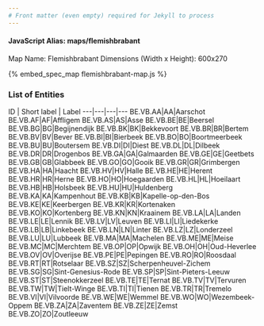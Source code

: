 ```yaml
---
# Front matter (even empty) required for Jekyll to process
---
```


#### JavaScript Alias: maps/flemishbrabant

Map Name: Flemishbrabant
Dimensions (Width x Height): 600x270



{% embed_spec_map flemishbrabant-map.js %}

### List of Entities

ID | Short label | Label
---|---|---|---
BE.VB.AA|AA|Aarschot
BE.VB.AF|AF|Affligem
BE.VB.AS|AS|Asse
BE.VB.BE|BE|Beersel
BE.VB.BG|BG|Begijnendijk
BE.VB.BK|BK|Bekkevoort
BE.VB.BR|BR|Bertem
BE.VB.BV|BV|Bever
BE.VB.BI|BI|Bierbeek
BE.VB.BO|BO|Boortmeerbeek
BE.VB.BU|BU|Boutersem
BE.VB.DI|DI|Diest
BE.VB.DL|DL|Dilbeek
BE.VB.DR|DR|Drogenbos
BE.VB.GA|GA|Galmaarden
BE.VB.GE|GE|Geetbets
BE.VB.GB|GB|Glabbeek
BE.VB.GO|GO|Gooik
BE.VB.GR|GR|Grimbergen
BE.VB.HA|HA|Haacht
BE.VB.HV|HV|Halle
BE.VB.HE|HE|Herent
BE.VB.HR|HR|Herne
BE.VB.HO|HO|Hoegaarden
BE.VB.HL|HL|Hoeilaart
BE.VB.HB|HB|Holsbeek
BE.VB.HU|HU|Huldenberg
BE.VB.KA|KA|Kampenhout
BE.VB.KB|KB|Kapelle-op-den-Bos
BE.VB.KE|KE|Keerbergen
BE.VB.KR|KR|Kortenaken
BE.VB.KO|KO|Kortenberg
BE.VB.KN|KN|Kraainem
BE.VB.LA|LA|Landen
BE.VB.LE|LE|Lennik
BE.VB.LV|LV|Leuven
BE.VB.LI|LI|Liedekerke
BE.VB.LB|LB|Linkebeek
BE.VB.LN|LN|Linter
BE.VB.LZ|LZ|Londerzeel
BE.VB.LU|LU|Lubbeek
BE.VB.MA|MA|Machelen
BE.VB.ME|ME|Meise
BE.VB.MC|MC|Merchtem
BE.VB.OP|OP|Opwijk
BE.VB.OH|OH|Oud-Heverlee
BE.VB.OV|OV|Overijse
BE.VB.PE|PE|Pepingen
BE.VB.RO|RO|Roosdaal
BE.VB.RT|RT|Rotselaar
BE.VB.SZ|SZ|Scherpenheuvel-Zichem
BE.VB.SG|SG|Sint-Genesius-Rode
BE.VB.SP|SP|Sint-Pieters-Leeuw
BE.VB.ST|ST|Steenokkerzeel
BE.VB.TE|TE|Ternat
BE.VB.TV|TV|Tervuren
BE.VB.TW|TW|Tielt-Winge
BE.VB.TI|TI|Tienen
BE.VB.TR|TR|Tremelo
BE.VB.VI|VI|Vilvoorde
BE.VB.WE|WE|Wemmel
BE.VB.WO|WO|Wezembeek-Oppem
BE.VB.ZA|ZA|Zaventem
BE.VB.ZE|ZE|Zemst
BE.VB.ZO|ZO|Zoutleeuw

